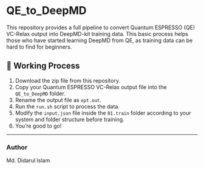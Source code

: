 # QE_to_DeepMD

This repository provides a full pipeline to convert Quantum ESPRESSO (QE) VC-Relax output into DeepMD-kit training data. This basic process helps those who have started learning DeepMD from QE, as training data can be hard to find for beginners.


## 🚀 Working Process

1. Download the zip file from this repository.  
2. Copy your Quantum ESPRESSO VC-Relax output file into the `QE_to_DeepMD` folder.  
3. Rename the output file as `opt.out`.  
4. Run the `run.sh` script to process the data.  
5. Modify the `input.json` file inside the `01.train` folder according to your system and folder structure before training.  
6. You’re good to go!  

---

### Author  
Md. Didarul Islam  
